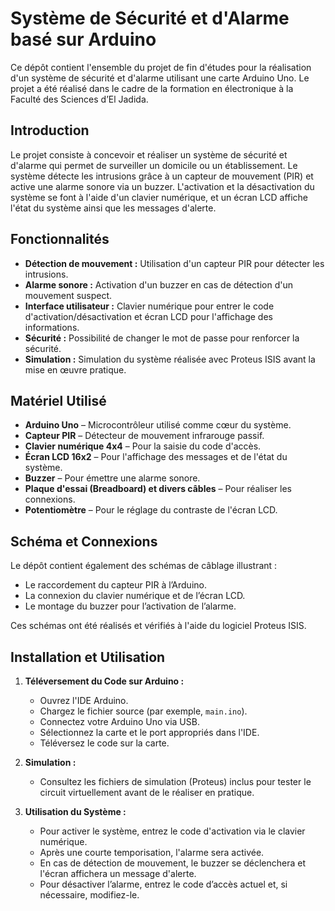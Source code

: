 # Système de Sécurité et d'Alarme basé sur Arduino

Ce dépôt contient l'ensemble du projet de fin d'études pour la réalisation d'un système de sécurité et d'alarme utilisant une carte Arduino Uno. Le projet a été réalisé dans le cadre de la formation en électronique à la Faculté des Sciences d’El Jadida.
## Introduction

Le projet consiste à concevoir et réaliser un système de sécurité et d'alarme qui permet de surveiller un domicile ou un établissement. Le système détecte les intrusions grâce à un capteur de mouvement (PIR) et active une alarme sonore via un buzzer. L'activation et la désactivation du système se font à l'aide d'un clavier numérique, et un écran LCD affiche l'état du système ainsi que les messages d'alerte.

## Fonctionnalités

- **Détection de mouvement :** Utilisation d'un capteur PIR pour détecter les intrusions.
- **Alarme sonore :** Activation d'un buzzer en cas de détection d'un mouvement suspect.
- **Interface utilisateur :** Clavier numérique pour entrer le code d'activation/désactivation et écran LCD pour l'affichage des informations.
- **Sécurité :** Possibilité de changer le mot de passe pour renforcer la sécurité.
- **Simulation :** Simulation du système réalisée avec Proteus ISIS avant la mise en œuvre pratique.

## Matériel Utilisé

- **Arduino Uno** – Microcontrôleur utilisé comme cœur du système.
- **Capteur PIR** – Détecteur de mouvement infrarouge passif.
- **Clavier numérique 4x4** – Pour la saisie du code d'accès.
- **Écran LCD 16x2** – Pour l'affichage des messages et de l'état du système.
- **Buzzer** – Pour émettre une alarme sonore.
- **Plaque d'essai (Breadboard) et divers câbles** – Pour réaliser les connexions.
- **Potentiomètre** – Pour le réglage du contraste de l'écran LCD.

## Schéma et Connexions

Le dépôt contient également des schémas de câblage illustrant :
- Le raccordement du capteur PIR à l’Arduino.
- La connexion du clavier numérique et de l’écran LCD.
- Le montage du buzzer pour l’activation de l’alarme.

Ces schémas ont été réalisés et vérifiés à l'aide du logiciel Proteus ISIS.

## Installation et Utilisation

1. **Téléversement du Code sur Arduino :**
   - Ouvrez l'IDE Arduino.
   - Chargez le fichier source (par exemple, `main.ino`).
   - Connectez votre Arduino Uno via USB.
   - Sélectionnez la carte et le port appropriés dans l'IDE.
   - Téléversez le code sur la carte.

2. **Simulation :**
   - Consultez les fichiers de simulation (Proteus) inclus pour tester le circuit virtuellement avant de le réaliser en pratique.

3. **Utilisation du Système :**
   - Pour activer le système, entrez le code d'activation via le clavier numérique.
   - Après une courte temporisation, l'alarme sera activée.
   - En cas de détection de mouvement, le buzzer se déclenchera et l'écran affichera un message d'alerte.
   - Pour désactiver l’alarme, entrez le code d’accès actuel et, si nécessaire, modifiez-le.
